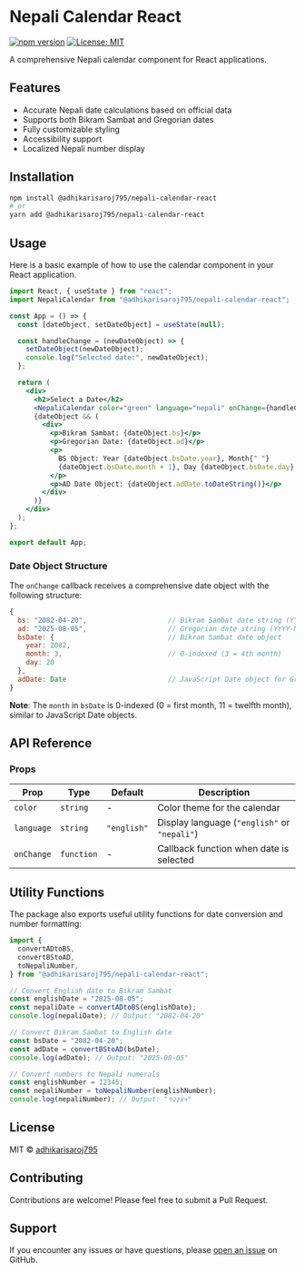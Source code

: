 # Nepali Calendar React

[![npm version](https://badge.fury.io/js/nepali-calendar-react.svg)](https://badge.fury.io/js/nepali-calendar-react) [![License: MIT](https://img.shields.io/badge/License-MIT-yellow.svg)](https://opensource.org/licenses/MIT)

A comprehensive Nepali calendar component for React applications.

## Features

- Accurate Nepali date calculations based on official data
- Supports both Bikram Sambat and Gregorian dates
- Fully customizable styling
- Accessibility support
- Localized Nepali number display

## Installation

```bash
npm install @adhikarisaroj795/nepali-calendar-react
# or
yarn add @adhikarisaroj795/nepali-calendar-react
```

## Usage

Here is a basic example of how to use the calendar component in your React application.

```jsx
import React, { useState } from "react";
import NepaliCalendar from "@adhikarisaroj795/nepali-calendar-react";

const App = () => {
  const [dateObject, setDateObject] = useState(null);

  const handleChange = (newDateObject) => {
    setDateObject(newDateObject);
    console.log("Selected date:", newDateObject);
  };

  return (
    <div>
      <h2>Select a Date</h2>
      <NepaliCalendar color="green" language="nepali" onChange={handleChange} />
      {dateObject && (
        <div>
          <p>Bikram Sambat: {dateObject.bs}</p>
          <p>Gregorian Date: {dateObject.ad}</p>
          <p>
            BS Object: Year {dateObject.bsDate.year}, Month{" "}
            {dateObject.bsDate.month + 1}, Day {dateObject.bsDate.day}
          </p>
          <p>AD Date Object: {dateObject.adDate.toDateString()}</p>
        </div>
      )}
    </div>
  );
};

export default App;
```

### Date Object Structure

The `onChange` callback receives a comprehensive date object with the following structure:

```javascript
{
  bs: "2082-04-20",                    // Bikram Sambat date string (YYYY-MM-DD)
  ad: "2025-08-05",                    // Gregorian date string (YYYY-MM-DD)
  bsDate: {                            // Bikram Sambat date object
    year: 2082,
    month: 3,                          // 0-indexed (3 = 4th month)
    day: 20
  },
  adDate: Date                         // JavaScript Date object for Gregorian date
}
```

**Note**: The `month` in `bsDate` is 0-indexed (0 = first month, 11 = twelfth month), similar to JavaScript Date objects.

## API Reference

### Props

| Prop       | Type       | Default     | Description                                  |
| ---------- | ---------- | ----------- | -------------------------------------------- |
| `color`    | `string`   | -           | Color theme for the calendar                 |
| `language` | `string`   | `"english"` | Display language (`"english"` or `"nepali"`) |
| `onChange` | `function` | -           | Callback function when date is selected      |

## Utility Functions

The package also exports useful utility functions for date conversion and number formatting:

```jsx
import {
  convertADtoBS,
  convertBStoAD,
  toNepaliNumber,
} from "@adhikarisaroj795/nepali-calendar-react";

// Convert English date to Bikram Sambat
const englishDate = "2025-08-05";
const nepaliDate = convertADtoBS(englishDate);
console.log(nepaliDate); // Output: "2082-04-20"

// Convert Bikram Sambat to English date
const bsDate = "2082-04-20";
const adDate = convertBStoAD(bsDate);
console.log(adDate); // Output: "2025-08-05"

// Convert numbers to Nepali numerals
const englishNumber = 12345;
const nepaliNumber = toNepaliNumber(englishNumber);
console.log(nepaliNumber); // Output: "१२३४५"
```

## License

MIT © [adhikarisaroj795](https://github.com/adhikarisaroj795)

## Contributing

Contributions are welcome! Please feel free to submit a Pull Request.

## Support

If you encounter any issues or have questions, please [open an issue](https://github.com/adhikarisaroj795/nepali-calendar-react/issues) on GitHub.
